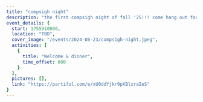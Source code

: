 ```yaml
---
title: "compsigh night"
description: "the first compsigh night of fall '25!!! come hang out for friends, food, and a good time 💛🌻🌟🌙🌼🐥⚠️🍯"
event_details: {
  start: 1755910800,
  location: "TBD",
  cover_image: "/events/2024-08-23/compsigh-night.jpeg",
  activities: [
    {
      title: "Welcome & dinner",
      time_offset: 600
    }
  ],
  pictures: [],
  link: "https://partiful.com/e/xU0ddYjkr9pXBlxraIeS"
}
---
```

